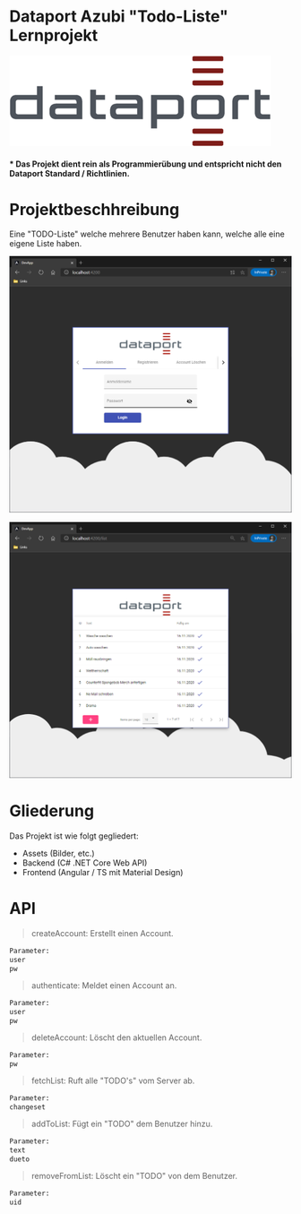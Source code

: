 # Dataport Azubi "Todo-Liste" Lernprojekt

[![N|Solid](./Assets/Dataport-farbe-rgb-pos.png)](https://www.dataport.de/)

#### * Das Projekt dient rein als Programmierübung und entspricht nicht den Dataport Standard / Richtlinien.

# Projektbeschhreibung
Eine "TODO-Liste" welche mehrere Benutzer haben kann, welche alle eine eigene Liste haben.

![N|Solid](./Assets/1.png)

![N|Solid](./Assets/2.png)

# Gliederung
Das Projekt ist wie folgt gegliedert:

  - Assets (Bilder, etc.)
  - Backend (C# .NET Core Web API)
  - Frontend (Angular / TS mit Material Design)

# API
> createAccount: Erstellt einen Account.
```
Parameter:
user
pw
```

> authenticate: Meldet einen Account an.
```
Parameter:
user
pw
```

> deleteAccount: Löscht den aktuellen Account.
```
Parameter:
pw
```

> fetchList: Ruft alle "TODO's" vom Server ab.
```
Parameter:
changeset
```

> addToList: Fügt ein "TODO" dem Benutzer hinzu.
```
Parameter:
text
dueto
```

> removeFromList: Löscht ein "TODO" von dem Benutzer.
```
Parameter:
uid
```